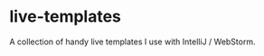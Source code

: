 live-templates
==============

A collection of handy live templates I use with IntelliJ / WebStorm.
